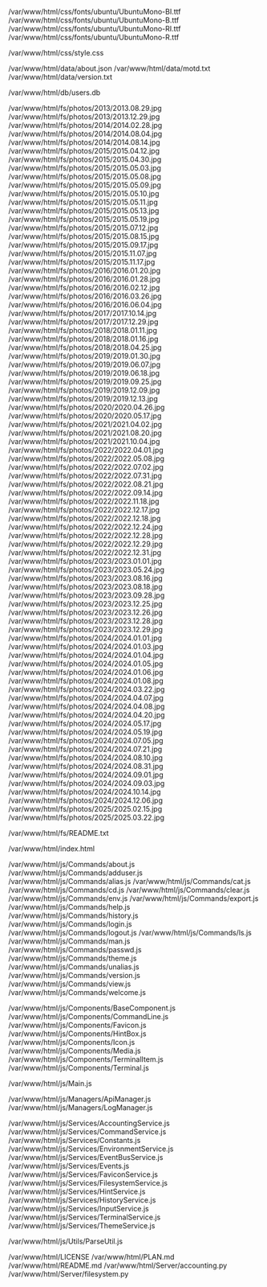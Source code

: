 /var/www/html/css/fonts/ubuntu/UbuntuMono-BI.ttf
/var/www/html/css/fonts/ubuntu/UbuntuMono-B.ttf
/var/www/html/css/fonts/ubuntu/UbuntuMono-RI.ttf
/var/www/html/css/fonts/ubuntu/UbuntuMono-R.ttf

/var/www/html/css/style.css

/var/www/html/data/about.json
/var/www/html/data/motd.txt
/var/www/html/data/version.txt

/var/www/html/db/users.db

/var/www/html/fs/photos/2013/2013.08.29.jpg
/var/www/html/fs/photos/2013/2013.12.29.jpg
/var/www/html/fs/photos/2014/2014.02.28.jpg
/var/www/html/fs/photos/2014/2014.08.04.jpg
/var/www/html/fs/photos/2014/2014.08.14.jpg
/var/www/html/fs/photos/2015/2015.04.12.jpg
/var/www/html/fs/photos/2015/2015.04.30.jpg
/var/www/html/fs/photos/2015/2015.05.03.jpg
/var/www/html/fs/photos/2015/2015.05.08.jpg
/var/www/html/fs/photos/2015/2015.05.09.jpg
/var/www/html/fs/photos/2015/2015.05.10.jpg
/var/www/html/fs/photos/2015/2015.05.11.jpg
/var/www/html/fs/photos/2015/2015.05.13.jpg
/var/www/html/fs/photos/2015/2015.05.19.jpg
/var/www/html/fs/photos/2015/2015.07.12.jpg
/var/www/html/fs/photos/2015/2015.08.15.jpg
/var/www/html/fs/photos/2015/2015.09.17.jpg
/var/www/html/fs/photos/2015/2015.11.07.jpg
/var/www/html/fs/photos/2015/2015.11.17.jpg
/var/www/html/fs/photos/2016/2016.01.20.jpg
/var/www/html/fs/photos/2016/2016.01.28.jpg
/var/www/html/fs/photos/2016/2016.02.12.jpg
/var/www/html/fs/photos/2016/2016.03.26.jpg
/var/www/html/fs/photos/2016/2016.06.04.jpg
/var/www/html/fs/photos/2017/2017.10.14.jpg
/var/www/html/fs/photos/2017/2017.12.29.jpg
/var/www/html/fs/photos/2018/2018.01.11.jpg
/var/www/html/fs/photos/2018/2018.01.16.jpg
/var/www/html/fs/photos/2018/2018.04.25.jpg
/var/www/html/fs/photos/2019/2019.01.30.jpg
/var/www/html/fs/photos/2019/2019.06.07.jpg
/var/www/html/fs/photos/2019/2019.06.18.jpg
/var/www/html/fs/photos/2019/2019.09.25.jpg
/var/www/html/fs/photos/2019/2019.12.09.jpg
/var/www/html/fs/photos/2019/2019.12.13.jpg
/var/www/html/fs/photos/2020/2020.04.26.jpg
/var/www/html/fs/photos/2020/2020.05.17.jpg
/var/www/html/fs/photos/2021/2021.04.02.jpg
/var/www/html/fs/photos/2021/2021.08.20.jpg
/var/www/html/fs/photos/2021/2021.10.04.jpg
/var/www/html/fs/photos/2022/2022.04.01.jpg
/var/www/html/fs/photos/2022/2022.05.08.jpg
/var/www/html/fs/photos/2022/2022.07.02.jpg
/var/www/html/fs/photos/2022/2022.07.31.jpg
/var/www/html/fs/photos/2022/2022.08.21.jpg
/var/www/html/fs/photos/2022/2022.09.14.jpg
/var/www/html/fs/photos/2022/2022.11.18.jpg
/var/www/html/fs/photos/2022/2022.12.17.jpg
/var/www/html/fs/photos/2022/2022.12.18.jpg
/var/www/html/fs/photos/2022/2022.12.24.jpg
/var/www/html/fs/photos/2022/2022.12.28.jpg
/var/www/html/fs/photos/2022/2022.12.29.jpg
/var/www/html/fs/photos/2022/2022.12.31.jpg
/var/www/html/fs/photos/2023/2023.01.01.jpg
/var/www/html/fs/photos/2023/2023.05.24.jpg
/var/www/html/fs/photos/2023/2023.08.16.jpg
/var/www/html/fs/photos/2023/2023.08.18.jpg
/var/www/html/fs/photos/2023/2023.09.28.jpg
/var/www/html/fs/photos/2023/2023.12.25.jpg
/var/www/html/fs/photos/2023/2023.12.26.jpg
/var/www/html/fs/photos/2023/2023.12.28.jpg
/var/www/html/fs/photos/2023/2023.12.29.jpg
/var/www/html/fs/photos/2024/2024.01.01.jpg
/var/www/html/fs/photos/2024/2024.01.03.jpg
/var/www/html/fs/photos/2024/2024.01.04.jpg
/var/www/html/fs/photos/2024/2024.01.05.jpg
/var/www/html/fs/photos/2024/2024.01.06.jpg
/var/www/html/fs/photos/2024/2024.01.08.jpg
/var/www/html/fs/photos/2024/2024.03.22.jpg
/var/www/html/fs/photos/2024/2024.04.07.jpg
/var/www/html/fs/photos/2024/2024.04.08.jpg
/var/www/html/fs/photos/2024/2024.04.20.jpg
/var/www/html/fs/photos/2024/2024.05.17.jpg
/var/www/html/fs/photos/2024/2024.05.19.jpg
/var/www/html/fs/photos/2024/2024.07.05.jpg
/var/www/html/fs/photos/2024/2024.07.21.jpg
/var/www/html/fs/photos/2024/2024.08.10.jpg
/var/www/html/fs/photos/2024/2024.08.31.jpg
/var/www/html/fs/photos/2024/2024.09.01.jpg
/var/www/html/fs/photos/2024/2024.09.03.jpg
/var/www/html/fs/photos/2024/2024.10.14.jpg
/var/www/html/fs/photos/2024/2024.12.06.jpg
/var/www/html/fs/photos/2025/2025.02.15.jpg
/var/www/html/fs/photos/2025/2025.03.22.jpg

/var/www/html/fs/README.txt

/var/www/html/index.html

/var/www/html/js/Commands/about.js
/var/www/html/js/Commands/adduser.js
/var/www/html/js/Commands/alias.js
/var/www/html/js/Commands/cat.js
/var/www/html/js/Commands/cd.js
/var/www/html/js/Commands/clear.js
/var/www/html/js/Commands/env.js
/var/www/html/js/Commands/export.js
/var/www/html/js/Commands/help.js
/var/www/html/js/Commands/history.js
/var/www/html/js/Commands/login.js
/var/www/html/js/Commands/logout.js
/var/www/html/js/Commands/ls.js
/var/www/html/js/Commands/man.js
/var/www/html/js/Commands/passwd.js
/var/www/html/js/Commands/theme.js
/var/www/html/js/Commands/unalias.js
/var/www/html/js/Commands/version.js
/var/www/html/js/Commands/view.js
/var/www/html/js/Commands/welcome.js

/var/www/html/js/Components/BaseComponent.js
/var/www/html/js/Components/CommandLine.js
/var/www/html/js/Components/Favicon.js
/var/www/html/js/Components/HintBox.js
/var/www/html/js/Components/Icon.js
/var/www/html/js/Components/Media.js
/var/www/html/js/Components/TerminalItem.js
/var/www/html/js/Components/Terminal.js

/var/www/html/js/Main.js

/var/www/html/js/Managers/ApiManager.js
/var/www/html/js/Managers/LogManager.js

/var/www/html/js/Services/AccountingService.js
/var/www/html/js/Services/CommandService.js
/var/www/html/js/Services/Constants.js
/var/www/html/js/Services/EnvironmentService.js
/var/www/html/js/Services/EventBusService.js
/var/www/html/js/Services/Events.js
/var/www/html/js/Services/FaviconService.js
/var/www/html/js/Services/FilesystemService.js
/var/www/html/js/Services/HintService.js
/var/www/html/js/Services/HistoryService.js
/var/www/html/js/Services/InputService.js
/var/www/html/js/Services/TerminalService.js
/var/www/html/js/Services/ThemeService.js

/var/www/html/js/Utils/ParseUtil.js

/var/www/html/LICENSE
/var/www/html/PLAN.md
/var/www/html/README.md
/var/www/html/Server/accounting.py
/var/www/html/Server/filesystem.py